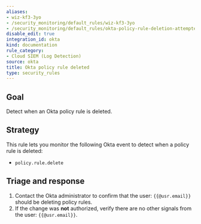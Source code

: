 ```yaml
---
aliases:
- wiz-kf3-3yo
- /security_monitoring/default_rules/wiz-kf3-3yo
- /security_monitoring/default_rules/okta-policy-rule-deletion-attempted
disable_edit: true
integration_id: okta
kind: documentation
rule_category:
- Cloud SIEM (Log Detection)
source: okta
title: Okta policy rule deleted
type: security_rules
---
```


## Goal
Detect when an Okta policy rule is deleted.

## Strategy
This rule lets you monitor the following Okta event to detect when a policy rule is deleted:

* `policy.rule.delete`

## Triage and response
1. Contact the Okta administrator to confirm that the user: `{{@usr.email}}` should be deleting policy rules.
2. If the change was **not** authorized, verify there are no other signals from the user: `{{@usr.email}}`.
